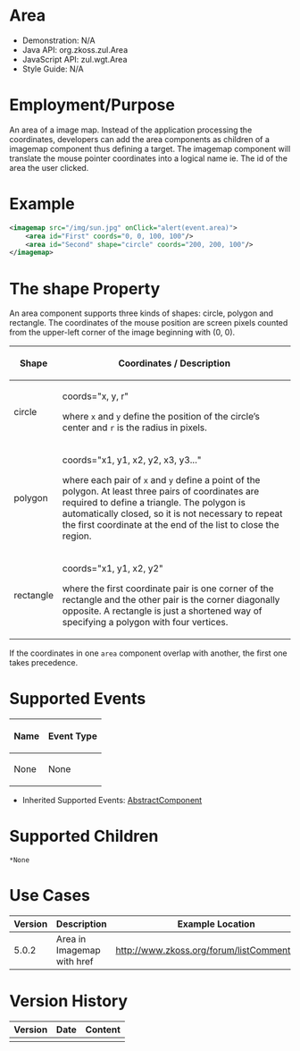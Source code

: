 

# Area

- Demonstration: N/A
- Java API: <javadoc>org.zkoss.zul.Area</javadoc>
- JavaScript API: <javadoc directory="jsdoc">zul.wgt.Area</javadoc>
- Style Guide: N/A

# Employment/Purpose

An area of a image map. Instead of the application processing the
coordinates, developers can add the area components as children of a
imagemap component thus defining a target. The imagemap component will
translate the mouse pointer coordinates into a logical name ie. The id
of the area the user clicked.

# Example

``` xml
<imagemap src="/img/sun.jpg" onClick="alert(event.area)">
    <area id="First" coords="0, 0, 100, 100"/>
    <area id="Second" shape="circle" coords="200, 200, 100"/>
</imagemap>
```

# The shape Property

An area component supports three kinds of shapes: circle, polygon and
rectangle. The coordinates of the mouse position are screen pixels
counted from the upper-left corner of the image beginning with (0, 0).

<table>
<thead>
<tr class="header">
<th><center>
<p>Shape</p>
</center></th>
<th><center>
<p>Coordinates / Description</p>
</center></th>
</tr>
</thead>
<tbody>
<tr class="odd">
<td><p>circle</p></td>
<td><p>coords="x, y, r"</p>
<p>where <code>x</code> and <code>y</code> define the position of the
circle’s center and <code>r</code> is the radius in pixels.</p></td>
</tr>
<tr class="even">
<td><p>polygon</p></td>
<td><p>coords="x1, y1, x2, y2, x3, y3..."</p>
<p>where each pair of <code>x</code> and <code>y</code> define a point
of the polygon. At least three pairs of coordinates are required to
define a triangle. The polygon is automatically closed, so it is not
necessary to repeat the first coordinate at the end of the list to close
the region.</p></td>
</tr>
<tr class="odd">
<td><p>rectangle</p></td>
<td><p>coords="x1, y1, x2, y2"</p>
<p>where the first coordinate pair is one corner of the rectangle and
the other pair is the corner diagonally opposite. A rectangle is just a
shortened way of specifying a polygon with four vertices.</p></td>
</tr>
</tbody>
</table>

If the coordinates in one `area` component overlap with another, the
first one takes precedence.

# Supported Events

<table>
<thead>
<tr class="header">
<th><center>
<p>Name</p>
</center></th>
<th><center>
<p>Event Type</p>
</center></th>
</tr>
</thead>
<tbody>
<tr class="odd">
<td><p>None</p></td>
<td><p>None</p></td>
</tr>
</tbody>
</table>

- Inherited Supported Events: [
  AbstractComponent](ZK_Component_Reference/Base_Components/AbstractComponent#Supported_Events)

# Supported Children

`*None`

# Use Cases

| Version | Description                | Example Location                              |
|---------|----------------------------|-----------------------------------------------|
| 5.0.2   | Area in Imagemap with href | <http://www.zkoss.org/forum/listComment/3016> |

# Version History



| Version | Date | Content |
|---------|------|---------|
|         |      |         |


